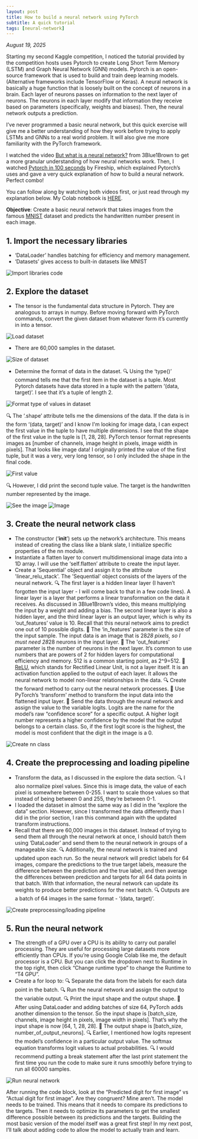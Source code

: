 ```yaml
---
layout: post
title: How to build a neural network using PyTorch
subtitle: A quick tutorial
tags: [neural-network]
---
```


*August 19, 2025*

Starting my second Kaggle competition, I noticed the tutorial provided by the competition hosts uses Pytorch to create 
Long Short Term Memory (LSTM) and Graph Neural Network (GNN) models. Pytorch is an open-source framework that is used to 
build and train deep learning models. (Alternative frameworks include TensorFlow or Keras). A neural network is basically a huge
function that is loosely built on the concept of neurons in a brain. Each layer of neurons passes on information to the next
layer of neurons. The neurons in each layer modify that information they receive based on parameters (specifically, weights and
biases). Then, the neural network outputs a prediction. 

I’ve never programmed a basic neural network, but this quick exercise will give me a better understanding 
of how they work before trying to apply LSTMs and GNNs to a real world problem. It will also give me more familiarity
with the PyTorch framework. 

I watched the video [But what is a neural network?](https://www.youtube.com/watch?v=aircAruvnKk&t=2s) from 3Blue1Brown 
to get a more granular understanding of how neural networks work. Then, I watched 
[Pytorch in 100 seconds](https://www.youtube.com/watch?v=ORMx45xqWkA) by Fireship, which explained Pytorch’s uses and gave
a very quick explanation of how to build a neural network. Perfect combo!

You can follow along by watching both videos first, or just read through my explanation below. My Colab notebook is 
[HERE](https://colab.research.google.com/drive/13p1FF4Ih33jfyCi0UOrVjyIIXxwuTbDN?usp=sharing).

**Objective**: Create a basic neural network that takes images from the famous [MNIST](https://en.wikipedia.org/wiki/MNIST_database)
dataset and predicts the handwritten number present in each image.

## 1. Import the necessary libraries

* ‘DataLoader’ handles batching for efficiency and memory management.
* ‘Datasets’ gives access to built-in datasets like MNIST

![Import libraries code](assets/nn-imports.jpg)

## 2. Explore the dataset

* The tensor is the fundamental data structure in Pytorch. They are analogous to arrays in numpy. Before moving forward 
with PyTorch commands, convert the given dataset from whatever form it’s currently in into a tensor.

![Load dataset](/assets/nn-explore-dataset-01.jpg)

* There are 60,000 samples in the dataset. 

![Size of dataset](assets/nn-explore-dataset-02.jpg)

* Determine the format of data in the dataset. 
  🔍 Using the ‘type()’ command tells me that the first item in the dataset is a tuple. Most Pytorch datasets have data
  stored in a tuple with the pattern ‘(data, target)’. I see that it’s a tuple of length 2.

![Format type of values in dataset](assets/nn-explore-dataset-03.jpg)

  🔍 The ‘.shape’ attribute tells me the dimensions of the data. If the data is in the form ‘(data, target)’ and I know I'm
  looking for image data, I can expect the first value in the tuple to have multiple dimensions. I see that the shape of the
  first value in the tuple is [1, 28, 28]. PyTorch tensor format represents images as 
  [number of channels, image height in pixels, image width in pixels]. That looks like image data! I originally printed the
  value of the first tuple, but it was a very, very long tensor, so I only included the shape in the final code. 

![First value](assets/nn-explore-dataset-04.jpg)

  🔍 However, I did print the second tuple value. The target is the handwritten number represented by the image.

![See the image](assets/nn-explore-dataset-05.jpg)
![Image](assets/nn-explore-dataset-06.jpg)


## 3. Create the neural network class 

* The constructor (‘__init__’) sets up the network’s architecture. This means instead of creating the class like a blank
slate, I initialize specific properties of the nn module. 
* Instantiate a flatten layer to convert multidimensional image data into a 1D array. I will use the ‘self.flatten’ 
attribute to create the input layer.
* Create a 'Sequential' object and assign it to the attribute 'linear_relu_stack'. The 'Sequential' object consists of
the layers of the neural network.
  🔍 The first layer is a hidden linear layer (I haven’t forgotten the input layer - I will come back to that in a
  few code lines). A linear layer is a layer that performs a linear transformation on the data it receives. As discussed
  in 3Blue1Brown’s video, this means multiplying the input by a weight and adding a bias. The second linear layer is also
  a hidden layer, and the third linear layer is an output layer, which is why its ‘out_features’ value is 10. Recall that this
  neural network aims to predict one out of 10 possible digits.
    🔧 The ‘in_features’ parameter is the size of the input sample. The input data is an image that is 28*28 pixels, so
    I must need 28*28 neurons in the input layer.
    🔧 The 'out_features' parameter is the number of neurons in the next layer. It’s common to use numbers that are powers 
    of 2 for hidden layers for computational efficiency and memory. 512 is a common starting point, as 2^9=512.
    🔧 [ReLU](https://www.datacamp.com/blog/rectified-linear-unit-relu), which stands for Rectified Linear Unit, is 
    not a layer itself. It is an activation function applied to the output of each layer. It allows the neural network to
    model non-linear relationships in the data. 
  🔍 Create the forward method to carry out the neural network processes.
    🔧 Use PyTorch’s 'transform' method to transform the input data into the flattened input layer.
    🔧 Send the data through the neural network and assign the value to the variable logits. Logits are the name for the
    model’s raw “confidence score” for a specific output. A higher logit number represents a higher confidence by the model
    that the output belongs to a certain class. So, if the first logit score is the highest, the model is most confident that
    the digit in the image is a 0.

![Create nn class](assets/nn-create-nn-class.jpg)

## 4. Create the preprocessing and loading pipeline

* Transform the data, as I discussed in the explore the data section.
  🔍 I also normalize pixel values. Since this is image data, the value of each pixel is somewhere between 0-255. I
  want to scale those values so that instead of being between 0 and 255, they’re between 0-1.
* I loaded the dataset in almost the same way as I did in the “explore the data” section. However, since I transformed 
the data differently than I did in the prior section, I ran this command again with the updated transform instructions.
* Recall that there are 60,000 images in this dataset. Instead of trying to send them all through the neural network at once, 
I should batch them using ‘DataLoader’ and send them to the neural network in groups of a manageable size.
  🔍 Additionally, the neural network is trained and updated upon each run. So the neural network will predict labels for
  64 images, compare the predictions to the true target labels, measure the difference between the prediction and the true
  label, and then average the differences between prediction and targets for all 64 data points in that batch. With that 
  information, the neural network can update its weights to produce better predictions for the next batch.
  🔍 Outputs are a batch of 64 images in the same format - ‘(data, target)’.

![Create preprocessing/loading pipeline](assets/nn-pipeline.jpg)

## 5. Run the neural network

* The strength of a GPU over a CPU is its ability to carry out parallel processing. They are useful for processing large 
datasets more efficiently than CPUs. If you’re using Google Colab like me, the default processor is a CPU. But you can click
the dropdown next to Runtime in the top right, then click “Change runtime type” to change the Runtime to “T4 GPU”.
* Create a for loop to: 
  🔍 Separate the data from the labels for each data point in the batch.
  🔍 Run the neural network and assign the output to the variable output.
  🔍 Print the input shape and the output shape.
    🔧 After using DataLoader and adding batches of size 64, PyTorch adds another dimension to the tensor. So the input
    shape is [batch_size, channels, image height in pixels, image width in pixels]. That’s why the input shape is now 
    [64, 1, 28, 28].
    🔧 The output shape is [batch_size, number_of_output_neurons]. 
  🔍 Earlier, I mentioned how logits represent the model’s confidence in a particular output value. The softmax equation 
  transforms logit values to actual probabilities.
  🔍 I would recommend putting a break statement after the last print statement the first time you run the code to make 
  sure it runs smoothly before trying to run all 60000 samples. 

![Run neural network](assets/nn-run-nn.jpg)

After running the code block, look at the “Predicted digit for first image” vs “Actual digit for first image”. Are they 
congruent? Mine aren’t. The model needs to be trained. This means that it needs to compare its predictions to the targets.
Then it needs to optimize its parameters to get the smallest difference possible between its predictions and the targets.
Building the most basic version of the model itself was a great first step! In my next post, I’ll talk about adding code to
allow the model to actually train and learn.






